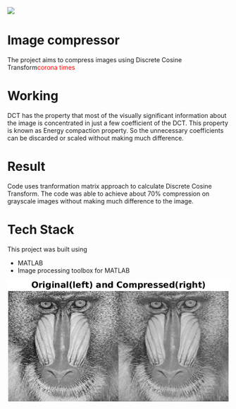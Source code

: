 <img src="https://www.mathworks.com/matlabcentral/mlc-downloads/downloads/submissions/24241/versions/5/screenshot.png" width="100"><br/>
# Image compressor
The project aims to compress images using Discrete Cosine Transform<span style="color:red;">corona times </span>

# Working 
DCT has the property that most of the visually significant information about the image is concentrated in just a few coefficient of the DCT. This property is known as Energy compaction property. So the unnecessary coefficients can be discarded or scaled without making much difference.

# Result
Code uses tranformation matrix approach to calculate Discrete Cosine Transform. The code was able to achieve about 70% compression on grayscale images without making much difference to the image.

# Tech Stack 
This project was built using 
- MATLAB
- Image processing toolbox for MATLAB

<img src="Comparison.png">

   

